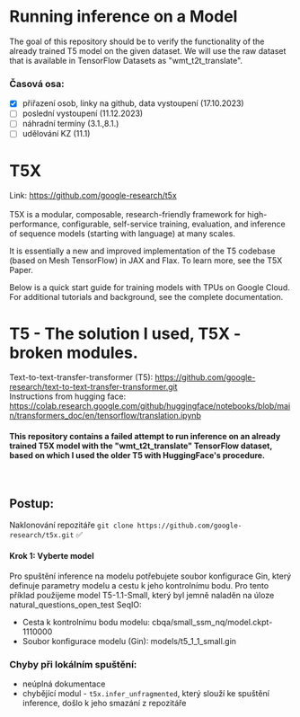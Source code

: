 # Running inference on a Model
The goal of this repository should be to verify the functionality of the already trained T5 model on the given dataset. We will use the raw dataset that is available in TensorFlow Datasets as "wmt_t2t_translate".

### Časová osa:
- [x] přiřazení osob, linky na github, data vystoupení (17.10.2023)
- [ ] poslední vystoupení (11.12.2023)
- [ ] náhradní termíny (3.1.,8.1.)
- [ ] udělování KZ (11.1)

# T5X
Link: https://github.com/google-research/t5x </br>
</br>
T5X is a modular, composable, research-friendly framework for high-performance, configurable, self-service training, evaluation, and inference of sequence models (starting with language) at many scales.

It is essentially a new and improved implementation of the T5 codebase (based on Mesh TensorFlow) in JAX and Flax. To learn more, see the T5X Paper.

Below is a quick start guide for training models with TPUs on Google Cloud. For additional tutorials and background, see the complete documentation.

# T5 - The solution I used, T5X - broken modules.
Text-to-text-transfer-transformer (T5): https://github.com/google-research/text-to-text-transfer-transformer.git</br>
Instructions from hugging face: https://colab.research.google.com/github/huggingface/notebooks/blob/main/transformers_doc/en/tensorflow/translation.ipynb

#### This repository contains a failed attempt to run inference on an already trained T5X model with the "wmt_t2t_translate" TensorFlow dataset, based on which I used the older T5 with HuggingFace's procedure.

</br>

## Postup: 
Naklonování repozitáře ```git clone https://github.com/google-research/t5x.git``` ✅

#### Krok 1: Vyberte model
Pro spuštění inference na modelu potřebujete soubor konfigurace Gin, který definuje parametry modelu a cestu k jeho kontrolnímu bodu. Pro tento příklad použijeme model T5-1.1-Small, který byl jemně naladěn na úloze natural_questions_open_test SeqIO:

- Cesta k kontrolnímu bodu modelu: cbqa/small_ssm_nq/model.ckpt-1110000
- Soubor konfigurace modelu (Gin): models/t5_1_1_small.gin

### Chyby při lokálním spuštění: 
- neúplná dokumentace
- chybějící modul - ``` t5x.infer_unfragmented ```, který slouží ke spuštění inference, došlo k jeho smazání z repozitáře

